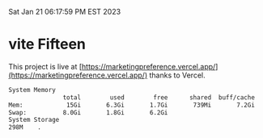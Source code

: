 Sat Jan 21 06:17:59 PM EST 2023

# vite Fifteen


This project is live at [https://marketingpreference.vercel.app/](https://marketingpreference.vercel.app/) thanks to Vercel.

```bash
System Memory
               total        used        free      shared  buff/cache   available
Mem:            15Gi       6.3Gi       1.7Gi       739Mi       7.2Gi       7.9Gi
Swap:          8.0Gi       1.8Gi       6.2Gi
System Storage
298M	.
```
